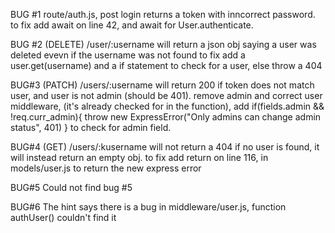 BUG #1
route/auth.js, post login returns a token with inncorrect password.
to fix add await on line 42, and await for User.authenticate.

BUG #2
(DELETE) /user/:username will return a json obj saying a user was deleted evevn if the username was not found
to fix add a user.get(username) and a if statement to check for a user, else throw a 404

BUG#3
(PATCH) /users/:username will return 200 if token does not match user, and user is not admin (should be 401).
remove admin and correct user middleware, (it's already checked for in the function), add 
if(fields.admin && !req.curr_admin){
      throw new ExpressError("Only admins can change admin status", 401)
    }
to check for admin field. 

BUG#4
(GET) /users/:kusername will not return a 404 if no user is found, it
will instead return an empty obj.
to fix add return on line 116, in models/user.js to return the new express error

BUG#5 
Could not find bug #5

BUG#6
The hint says there is a bug in middleware/user.js, function authUser()
couldn't find it